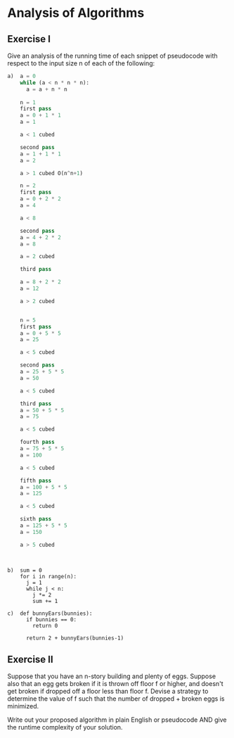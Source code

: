 # Analysis of Algorithms

## Exercise I

Give an analysis of the running time of each snippet of
pseudocode with respect to the input size n of each of the following:

```python
a)  a = 0
    while (a < n * n * n):
      a = a + n * n
    
    n = 1
    first pass
    a = 0 + 1 * 1
    a = 1

    a < 1 cubed

    second pass
    a = 1 + 1 * 1
    a = 2

    a > 1 cubed O(n^n+1)

    n = 2
    first pass
    a = 0 + 2 * 2
    a = 4

    a < 8 

    second pass
    a = 4 + 2 * 2
    a = 8

    a = 2 cubed

    third pass

    a = 8 + 2 * 2
    a = 12

    a > 2 cubed


    n = 5
    first pass
    a = 0 + 5 * 5
    a = 25

    a < 5 cubed

    second pass
    a = 25 + 5 * 5
    a = 50

    a < 5 cubed

    third pass
    a = 50 + 5 * 5
    a = 75

    a < 5 cubed

    fourth pass
    a = 75 + 5 * 5
    a = 100

    a < 5 cubed

    fifth pass
    a = 100 + 5 * 5
    a = 125

    a < 5 cubed

    sixth pass
    a = 125 + 5 * 5
    a = 150

    a > 5 cubed

    
```


```
b)  sum = 0
    for i in range(n):
      j = 1
      while j < n:
        j *= 2
        sum += 1
```

```
c)  def bunnyEars(bunnies):
      if bunnies == 0:
        return 0

      return 2 + bunnyEars(bunnies-1)
```

## Exercise II

Suppose that you have an n-story building and plenty of eggs. Suppose also that an egg gets broken if it is thrown off floor f or higher, and doesn't get broken if dropped off a floor less than floor f. Devise a strategy to determine the value of f such that the number of dropped + broken eggs is minimized.

Write out your proposed algorithm in plain English or pseudocode AND give the runtime complexity of your solution.
